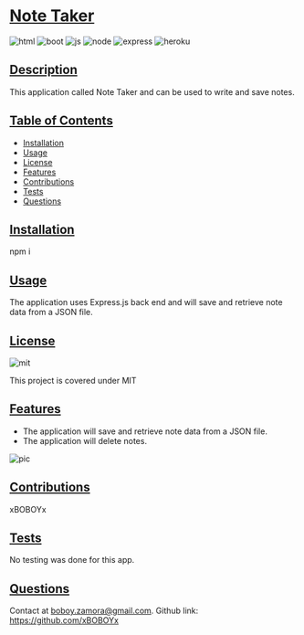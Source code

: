 # <ins>Note Taker</ins>

![html](https://img.shields.io/badge/HTML5-E34F26?style=for-the-badge&logo=html5&logoColor=white)
![boot](https://img.shields.io/badge/Bootstrap-563D7C?style=for-the-badge&logo=bootstrap&logoColor=white)
![js](https://img.shields.io/badge/JavaScript-323330?style=for-the-badge&logo=javascript&logoColor=F7DF1E)
![node](https://img.shields.io/badge/Node.js-43853D?style=for-the-badge&logo=node.js&logoColor=white)
![express](https://img.shields.io/badge/Express.js-404D59?style=for-the-badge)
![heroku](https://img.shields.io/badge/Heroku-430098?style=for-the-badge&logo=heroku&logoColor=white)

## <ins>Description</ins>

This application called Note Taker and can be used to write and save notes. 

## <ins>Table of Contents</ins>

- [Installation](#installation)
- [Usage](#usage)
- [License](#license)
- [Features](#features)
- [Contributions](#contributions)
- [Tests](#tests)
- [Questions](#questions)

## <ins>Installation</ins>

npm i

## <ins>Usage</ins>

The application uses Express.js back end and will save and retrieve note data from a JSON file.

## <ins>License</ins>

![mit](https://img.shields.io/badge/License-MIT%20-blue?style=flat-square)

This project is covered under MIT

## <ins>Features</ins>

- The application will save and retrieve note data from a JSON file.
- The application will delete notes.

![pic](Assets/noteTakerg.gif)

## <ins>Contributions</ins>

xBOBOYx

## <ins>Tests</ins>

No testing was done for this app.

## <ins>Questions</ins>

Contact at boboy.zamora@gmail.com. Github link: https://github.com/xBOBOYx